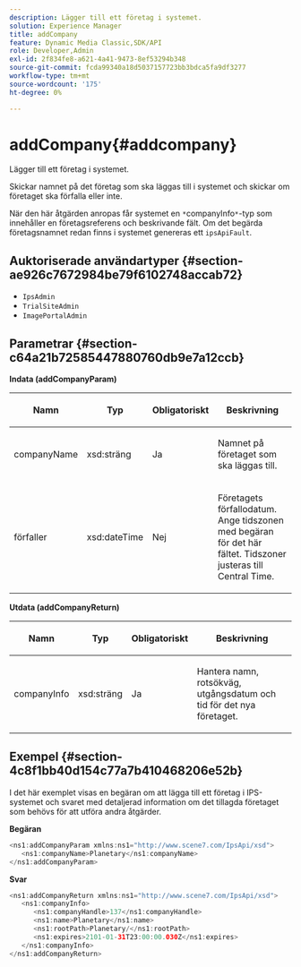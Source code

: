 ```yaml
---
description: Lägger till ett företag i systemet.
solution: Experience Manager
title: addCompany
feature: Dynamic Media Classic,SDK/API
role: Developer,Admin
exl-id: 2f834fe8-a621-4a41-9473-8ef53294b348
source-git-commit: fcda99340a18d5037157723bb3bdca5fa9df3277
workflow-type: tm+mt
source-wordcount: '175'
ht-degree: 0%

---
```


# addCompany{#addcompany}

Lägger till ett företag i systemet.

Skickar namnet på det företag som ska läggas till i systemet och skickar om företaget ska förfalla eller inte.

När den här åtgärden anropas får systemet en `*`companyInfo`*`-typ som innehåller en företagsreferens och beskrivande fält. Om det begärda företagsnamnet redan finns i systemet genereras ett `ipsApiFault`.

## Auktoriserade användartyper {#section-ae926c7672984be79f6102748accab72}

* `IpsAdmin`
* `TrialSiteAdmin`
* `ImagePortalAdmin`

## Parametrar {#section-c64a21b72585447880760db9e7a12ccb}

**Indata (addCompanyParam)**

<table id="table_AA915BAD2E8E4A1B9719725994309CE8"> 
 <thead> 
  <tr> 
   <th colname="col1" class="entry"> <p>Namn </p> </th> 
   <th colname="col2" class="entry"> <p>Typ </p> </th> 
   <th colname="col3" class="entry"> <p>Obligatoriskt </p> </th> 
   <th colname="col4" class="entry"> <p>Beskrivning </p> </th> 
  </tr> 
 </thead>
 <tbody> 
  <tr> 
   <td colname="col1"> <p><span class="codeph"> <span class="varname"> companyName</span> </span> </p> </td> 
   <td colname="col2"> <p><span class="codeph"> xsd:sträng</span> </p> </td> 
   <td colname="col3"> <p>Ja </p> </td> 
   <td colname="col4"> <p>Namnet på företaget som ska läggas till. </p> </td> 
  </tr> 
  <tr> 
   <td colname="col1"> <p><span class="codeph"> <span class="varname"> förfaller</span> </span> </p> </td> 
   <td colname="col2"> <p><span class="codeph"> xsd:dateTime</span> </p> </td> 
   <td colname="col3"> <p>Nej </p> </td> 
   <td colname="col4"> <p>Företagets förfallodatum. Ange tidszonen med begäran för det här fältet. Tidszoner justeras till Central Time. </p> </td> 
  </tr> 
 </tbody> 
</table>

**Utdata (addCompanyReturn)**

<table id="table_89EBAC0E0FB34793BD843837BB02B518"> 
 <thead> 
  <tr> 
   <th colname="col1" class="entry"> <p>Namn </p> </th> 
   <th colname="col2" class="entry"> <p>Typ </p> </th> 
   <th colname="col3" class="entry"> <p>Obligatoriskt </p> </th> 
   <th colname="col4" class="entry"> <p>Beskrivning </p> </th> 
  </tr> 
 </thead>
 <tbody> 
  <tr> 
   <td colname="col1"> <p><span class="codeph"> <span class="varname"> companyInfo</span> </span> </p> </td> 
   <td colname="col2"> <p><span class="codeph"> xsd:sträng</span> </p> </td> 
   <td colname="col3"> <p>Ja </p> </td> 
   <td colname="col4"> <p>Hantera namn, rotsökväg, utgångsdatum och tid för det nya företaget. </p> </td> 
  </tr> 
 </tbody> 
</table>

## Exempel {#section-4c8f1bb40d154c77a7b410468206e52b}

I det här exemplet visas en begäran om att lägga till ett företag i IPS-systemet och svaret med detaljerad information om det tillagda företaget som behövs för att utföra andra åtgärder.

**Begäran**

```java
<ns1:addCompanyParam xmlns:ns1="http://www.scene7.com/IpsApi/xsd">
   <ns1:companyName>Planetary</ns1:companyName>
</ns1:addCompanyParam>
```

**Svar**

```java
<ns1:addCompanyReturn xmlns:ns1="http://www.scene7.com/IpsApi/xsd">
   <ns1:companyInfo>
      <ns1:companyHandle>137</ns1:companyHandle>
      <ns1:name>Planetary</ns1:name>
      <ns1:rootPath>Planetary/</ns1:rootPath>
      <ns1:expires>2101-01-31T23:00:00.030Z</ns1:expires>
   </ns1:companyInfo>
</ns1:addCompanyReturn>
```
